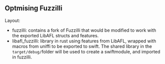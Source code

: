 ## Optmising Fuzzilli

Layout:

- fuzzilli: contains a fork of Fuzzilli that would be modified to work with the exported LibAFL structs and features.
- libafl_fuzzilli: library in rust using features from LibAFL, wrapped with macros from uniffi to be exported to swift. The shared library in the `target/debug/`folder will be used to create a swiftmodule, and imported in fuzzilli.

